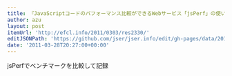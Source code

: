 ```yaml
---
title: 『JavaScriptコードのパフォーマンス比較ができるWebサービス「jsPerf」の使い方 | Web scratch』
author: azu
layout: post
itemUrl: 'http://efcl.info/2011/0303/res2330/'
editJSONPath: 'https://github.com/jser/jser.info/edit/gh-pages/data/2011/03/index.json'
date: '2011-03-28T20:27:00+00:00'
---
```

jsPerfでベンチマークを比較して記録
